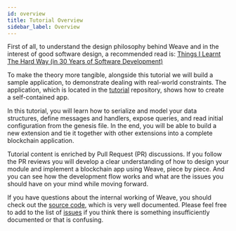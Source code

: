 ```yaml
---
id: overview
title: Tutorial Overview
sidebar_label: Overview
---
```


First of all, to understand the design philosophy behind Weave and in the interest of good software design, a recommended read is:
[Things I Learnt The Hard Way (in 30 Years of Software Development)](https://blog.juliobiason.net/thoughts/things-i-learnt-the-hard-way/)

To make the theory more tangible, alongside this tutorial we will build a sample application, to demonstrate dealing with real-world constraints. The application, which is located in the [tutorial](https://github.com/iov-one/tutorial/ "Tutorial Repository") repository, shows how to create a self-contained app.

In this tutorial, you will learn how to serialize and model your data structures, define messages and handlers, expose queries, and read initial configuration from the genesis file. In the end, you will be able to build a new extension and tie it together with other extensions into a complete blockchain application.

Tutorial content is enriched by Pull Request (PR) discussions. If you follow the PR reviews you will develop a clear understanding of how to design your module and implement a blockchain app using Weave, piece by piece. And you can see how the development flow works and what are the issues you should have on your mind while moving forward.

If you have questions about the internal working of Weave, you should check out the [source code]("https://github.com/iov-one/weave), which is very well documented. Please feel free to add to the list of [issues](https://github.com/iov-one/weave/issues) if you think there is something insufficiently documented or that is confusing.
